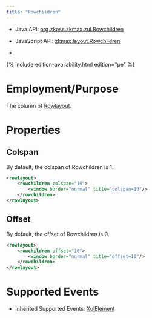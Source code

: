 ```yaml
---
title: "Rowchildren"
---
```



- Java API: [org.zkoss.zkmax.zul.Rowchildren](https://www.zkoss.org/javadoc/latest/zk/org/zkoss/zkmax/zul/Rowchildren.html)
- JavaScript API:
  [zkmax.layout.Rowchildren](https://www.zkoss.org/javadoc/latest/jsdoc/classes/zkmax.layout.Rowchildren.html)

- <!--REQUIRED ZK EDITION: PE -->
{% include edition-availability.html edition="pe" %}

# Employment/Purpose

The column of [ Rowlayout]({{site.baseurl}}/zk_component_ref/rowlayout).

# Properties

## Colspan

By default, the colspan of Rowchildren is 1.

```xml
<rowlayout>
    <rowchildren colspan="10">
        <window border="normal" title="colspan=10"/>
    </rowchildren>
</rowlayout>
```

## Offset

By default, the offset of Rowchildren is 0.

```xml
<rowlayout>
    <rowchildren offset="10">
        <window border="normal" title="offset=10"/>
    </rowchildren>
</rowlayout>
```

# Supported Events

- Inherited Supported Events: [ XulElement]({{site.baseurl}}/zk_component_ref/xulelement#Supported_Events)



